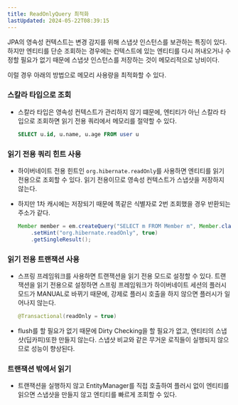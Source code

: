 ```yaml
---
title: ReadOnlyQuery 최적화
lastUpdated: 2024-05-22T08:39:15
---
```


JPA의 영속성 컨텍스트는 변경 감지를 위해 스냅샷 인스턴스를 보관하는 특징이 있다. 하지만 엔티티를 단순 조회하는 경우에는 컨텍스트에 있는 엔티티를 다시 꺼내오거나 수정할 필요가 없기 때문에 스냅샷 인스턴스를 저장하는 것이 메모리적으로 낭비이다.

이럴 경우 아래의 방법으로 메모리 사용량을 최적화할 수 있다.

### 스칼라 타입으로 조회

- 스칼라 타입은 영속성 컨텍스트가 관리하지 않기 떄문에, 엔티티가 아닌 스칼라 타입으로 조회하면 읽기 전용 쿼리에서 메모리를 절약할 수 있다.

    ```sql
    SELECT u.id, u.name, u.age FROM user u
    ```

### 읽기 전용 쿼리 힌트 사용

- 하이버네이트 전용 힌트인 `org.hibernate.readOnly`를 사용하면 엔티티를 읽기 전용으로 조회할 수 있다. 읽기 전용이므로 영속성 컨텍스트가 스냅샷을 저장하지 않는다.

- 하지만 1차 캐시에는 저장되기 때문에 똑같은 식별자로 2번 조회했을 경우 반환되는 주소가 같다.

    ```java
    Member member = em.createQuery("SELECT m FROM Member m", Member.class)
        .setHint("org.hibernate.readOnly", true)
        .getSingleResult();
    ```

### 읽기 전용 트랜잭션 사용

- 스프링 프레임워크를 사용하면 트랜잭션을 읽기 전용 모드로 설정할 수 있다. 트랜잭션을 읽기 전용으로 설정하면 스프링 프레임워크가 하이버네이트 세션의 플러시 모드가 MANUAL로 바뀌기 때문에, 강제로 플러시 호출을 하지 않으면 플러시가 일어나지 않는다.

    ```java
    @Transactional(readOnly = true)
    ```

- flush를 할 필요가 없기 때문에 Dirty Checking을 할 필요가 없고, 엔티티의 스냅샷(딥카피)또한 만들지 않는다. 스냅샷 비교와 같은 무거운 로직들이 실행되지 않으므로 성능이 향상된다.

### 트랜잭션 밖에서 읽기

- 트랜잭션을 실행하지 않고 EntityManager를 직접 호출하여 플러시 없이 엔티티를 읽으면 스냅샷을 만들지 않고 엔티티를 빠르게 조회할 수 있다. 